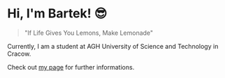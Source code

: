 # Hi, I'm Bartek! :sunglasses:

> "If Life Gives You Lemons, Make Lemonade"

Currently, I am a student at AGH University of Science and Technology in Cracow.

Check out [my page](bartekf4.github.io) for further informations.
